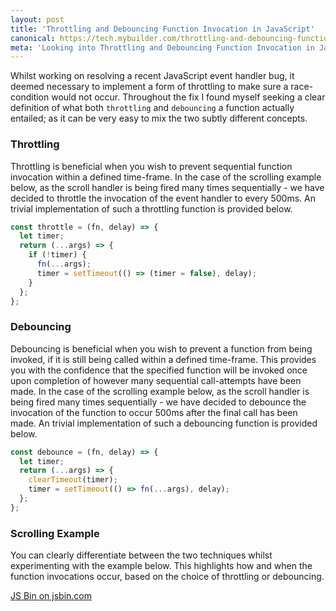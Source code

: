 ```yaml
---
layout: post
title: 'Throttling and Debouncing Function Invocation in JavaScript'
canonical: https://tech.mybuilder.com/throttling-and-debouncing-function-invocation-in-javascript/
meta: 'Looking into Throttling and Debouncing Function Invocation in JavaScript'
---
```


Whilst working on resolving a recent JavaScript event handler bug, it deemed necessary to implement a form of throttling to make sure a race-condition would not occur.
Throughout the fix I found myself seeking a clear definition of what both `throttling` and `debouncing` a function actually entailed; as it can be very easy to mix the two subtly different concepts.

<!--more-->

### Throttling

Throttling is beneficial when you wish to prevent sequential function invocation within a defined time-frame.
In the case of the scrolling example below, as the scroll handler is being fired many times sequentially - we have decided to throttle the invocation of the event handler to every 500ms.
An trivial implementation of such a throttling function is provided below.

```js
const throttle = (fn, delay) => {
  let timer;
  return (...args) => {
    if (!timer) {
      fn(...args);
      timer = setTimeout(() => (timer = false), delay);
    }
  };
};
```

### Debouncing

Debouncing is beneficial when you wish to prevent a function from being invoked, if it is still being called within a defined time-frame.
This provides you with the confidence that the specified function will be invoked once upon completion of however many sequential call-attempts have been made.
In the case of the scrolling example below, as the scroll handler is being fired many times sequentially - we have decided to debounce the invocation of the function to occur 500ms after the final call has been made.
An trivial implementation of such a debouncing function is provided below.

```js
const debounce = (fn, delay) => {
  let timer;
  return (...args) => {
    clearTimeout(timer);
    timer = setTimeout(() => fn(...args), delay);
  };
};
```

### Scrolling Example

You can clearly differentiate between the two techniques whilst experimenting with the example below.
This highlights how and when the function invocations occur, based on the choice of throttling or debouncing.

<a class="jsbin-embed" href="http://jsbin.com/luxopeforu/embed?console,output">JS Bin on jsbin.com</a><script src="http://static.jsbin.com/js/embed.min.js?3.40.2"></script>
